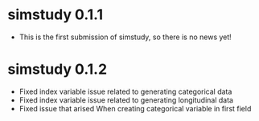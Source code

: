 # simstudy 0.1.1

* This is the first submission of simstudy, so there is no news yet!

# simstudy 0.1.2

* Fixed index variable issue related to generating categorical data 
* Fixed index variable issue related to generating longitudinal data
* Fixed issue that arised When creating categorical variable in first field



